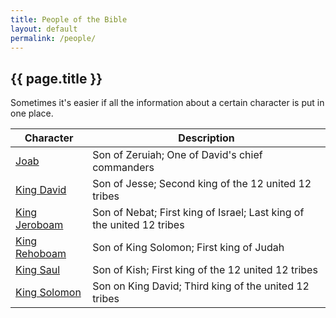 ```yaml
---
title: People of the Bible
layout: default
permalink: /people/
---
```


## {{ page.title }}

Sometimes it's easier if all the information about a certain character is put in
one place.

| Character                                          | Description                |
| -------------------------------------------------- | -------------------------- |
| [Joab][joab-son-of-zeruiah]                        | Son of Zeruiah; One of David's chief commanders |
| [King David][king-david-son-of-jesse]              | Son of Jesse; Second king of the 12 united 12 tribes |
| [King Jeroboam][king-jeroboam-son-of-nebat]        | Son of Nebat; First king of Israel; Last king of the united 12 tribes |
| [King Rehoboam][king-rehoboam-son-of-king-solomon] | Son of King Solomon; First king of Judah |
| [King Saul][king-saul-son-of-kish]                 | Son of Kish; First king of the 12 united 12 tribes |
| [King Solomon][king-solomon-son-of-king-david]     | Son on King David; Third king of the united 12 tribes |

[joab-son-of-zeruiah]: /people/joab-son-of-zeruiah/
[king-david-son-of-jesse]: /people/king-david-son-of-jesse/
[king-jeroboam-son-of-nebat]: /people/king-jeroboam-son-of-nebat/
[king-rehoboam-son-of-king-solomon]: /people/king-rehoboam-son-of-king-solomon/
[king-saul-son-of-kish]: /people/king-saul-son-of-kish/
[king-solomon-son-of-king-david]: /people/king-solomon-son-of-king-david/
